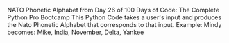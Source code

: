 NATO Phonetic Alphabet from Day 26 of 100 Days of Code: The Complete Python Pro Bootcamp
This Python Code takes a user's input and produces the Nato Phonetic Alphabet that corresponds to that input. 
Example: Mindy becomes: Mike, India, November, Delta, Yankee
